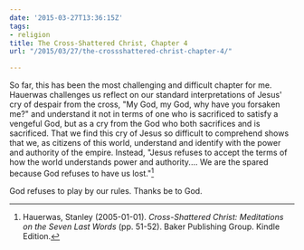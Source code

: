 ```yaml
---
date: '2015-03-27T13:36:15Z'
tags:
- religion
title: The Cross-Shattered Christ, Chapter 4
url: "/2015/03/27/the-crossshattered-christ-chapter-4/"

---
```

So far, this has been the most challenging and difficult chapter for me. Hauerwas challenges us reflect on our standard interpretations of Jesus' cry of despair from the cross, "My God, my God, why have you forsaken me?" and understand it not in terms of one who is sacrificed to satisfy a vengeful God, but as a cry from the God who both sacrifices and is sacrificed. That we find this cry of Jesus so difficult to comprehend shows that we, as citizens of this world, understand and identify with the power and authority of the empire. Instead, "Jesus refuses to accept the terms of how the world understands power and authority.... We are the spared because God refuses to have us lost."[^1]

God refuses to play by our rules. Thanks be to God.

[^1]: Hauerwas, Stanley (2005-01-01). *Cross-Shattered Christ: Meditations on the Seven Last Words* (pp. 51-52). Baker Publishing Group. Kindle Edition. 



